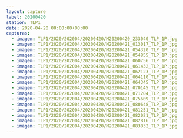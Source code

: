 ```yaml
---
layout: capture
label: 20200420
station: TLP1
date: 2020-04-20 00:00:00+00:00
capturas:
  - imagem: TLP1/2020/202004/20200420/M20200420_233040_TLP_1P.jpg
  - imagem: TLP1/2020/202004/20200420/M20200421_013017_TLP_1P.jpg
  - imagem: TLP1/2020/202004/20200420/M20200421_054320_TLP_1P.jpg
  - imagem: TLP1/2020/202004/20200420/M20200421_054855_TLP_1P.jpg
  - imagem: TLP1/2020/202004/20200420/M20200421_060756_TLP_1P.jpg
  - imagem: TLP1/2020/202004/20200420/M20200421_061432_TLP_1P.jpg
  - imagem: TLP1/2020/202004/20200420/M20200421_062123_TLP_1P.jpg
  - imagem: TLP1/2020/202004/20200420/M20200421_064110_TLP_1P.jpg
  - imagem: TLP1/2020/202004/20200420/M20200421_064345_TLP_1P.jpg
  - imagem: TLP1/2020/202004/20200420/M20200421_070145_TLP_1P.jpg
  - imagem: TLP1/2020/202004/20200420/M20200421_071204_TLP_1P.jpg
  - imagem: TLP1/2020/202004/20200420/M20200421_075609_TLP_1P.jpg
  - imagem: TLP1/2020/202004/20200420/M20200421_080648_TLP_1P.jpg
  - imagem: TLP1/2020/202004/20200420/M20200421_081251_TLP_1P.jpg
  - imagem: TLP1/2020/202004/20200420/M20200421_082021_TLP_1P.jpg
  - imagem: TLP1/2020/202004/20200420/M20200421_082816_TLP_1P.jpg
  - imagem: TLP1/2020/202004/20200420/M20200421_083832_TLP_1P.jpg
---
```

